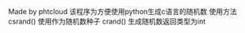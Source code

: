 Made by phtcloud
该程序为方便使用python生成c语言的随机数
使用方法
csrand(<seed>)	使用<seed>作为随机数种子
crand()			生成随机数返回类型为int